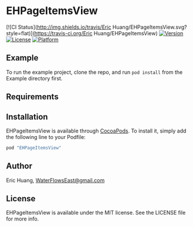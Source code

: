 # EHPageItemsView

[![CI Status](http://img.shields.io/travis/Eric Huang/EHPageItemsView.svg?style=flat)](https://travis-ci.org/Eric Huang/EHPageItemsView)
[![Version](https://img.shields.io/cocoapods/v/EHPageItemsView.svg?style=flat)](http://cocoapods.org/pods/EHPageItemsView)
[![License](https://img.shields.io/cocoapods/l/EHPageItemsView.svg?style=flat)](http://cocoapods.org/pods/EHPageItemsView)
[![Platform](https://img.shields.io/cocoapods/p/EHPageItemsView.svg?style=flat)](http://cocoapods.org/pods/EHPageItemsView)

## Example

To run the example project, clone the repo, and run `pod install` from the Example directory first.

## Requirements

## Installation

EHPageItemsView is available through [CocoaPods](http://cocoapods.org). To install
it, simply add the following line to your Podfile:

```ruby
pod "EHPageItemsView"
```

## Author

Eric Huang, WaterFlowsEast@gmail.com

## License

EHPageItemsView is available under the MIT license. See the LICENSE file for more info.
